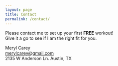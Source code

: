 ```yaml
---
layout: page
title: Contact
permalink: /contact/
---
```


Please contact me to set up your first **FREE** workout!  
Give it a go to see if I am the right fit for you.

Meryl Carey  
<merylcarey@gmail.com>  
2135 W Anderson Ln. Austin, TX
